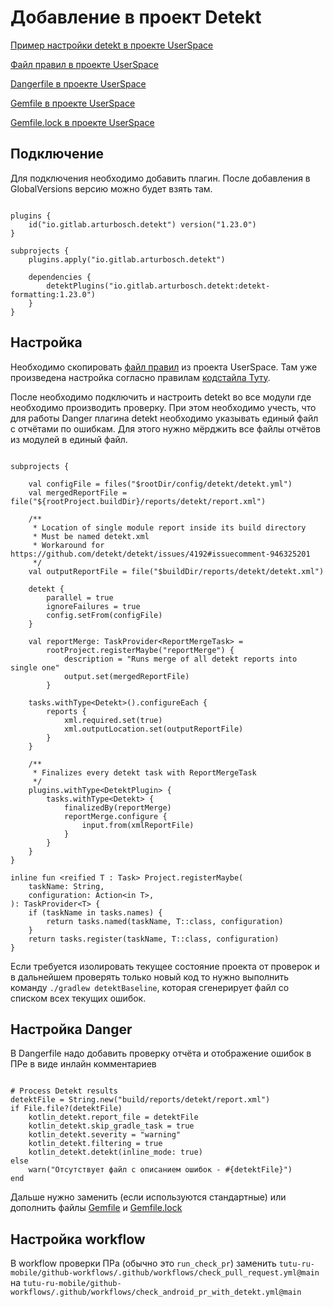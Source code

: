 # Добавление в проект Detekt

[Пример настройки detekt в проекте UserSpace](https://github.com/tutu-ru-mobile/android-user-space/blob/master/build.gradle.kts)

[Файл правил в проекте UserSpace](https://github.com/tutu-ru-mobile/android-user-space/blob/master/config/detekt/detekt.yml)

[Dangerfile в проекте UserSpace](https://github.com/tutu-ru-mobile/android-user-space/blob/master/Dangerfile)

[Gemfile в проекте UserSpace](https://github.com/tutu-ru-mobile/android-user-space/blob/master/Gemfile)

[Gemfile.lock в проекте UserSpace](https://github.com/tutu-ru-mobile/android-user-space/blob/master/Gemfile.lock)

## Подключение

Для подключения необходимо добавить плагин. После добавления в GlobalVersions версию можно будет взять там.

```

plugins {
    id("io.gitlab.arturbosch.detekt") version("1.23.0")
}

subprojects {
    plugins.apply("io.gitlab.arturbosch.detekt")

    dependencies {
        detektPlugins("io.gitlab.arturbosch.detekt:detekt-formatting:1.23.0")
    }
}

```

## Настройка

Необходимо скопировать [файл правил](https://github.com/tutu-ru-mobile/android-user-space/blob/master/config/detekt/detekt.yml) из проекта UserSpace.
Там уже произведена настройка согласно правилам [кодстайла Туту](https://dom.tutu.ru/display/MOBILEDEV/Code+style+standard).

После необходимо подключить и настроить detekt во все модули где необходимо производить проверку.
При этом необходимо учесть, что для работы Danger плагина detekt необходимо указывать единый файл с отчётами по ошибкам.
Для этого нужно мёрджить все файлы отчётов из модулей в единый файл.

```

subprojects {

    val configFile = files("$rootDir/config/detekt/detekt.yml")
    val mergedReportFile = file("${rootProject.buildDir}/reports/detekt/report.xml")

    /**
     * Location of single module report inside its build directory
     * Must be named detekt.xml
     * Workaround for https://github.com/detekt/detekt/issues/4192#issuecomment-946325201
     */
    val outputReportFile = file("$buildDir/reports/detekt/detekt.xml")

    detekt {
        parallel = true
        ignoreFailures = true
        config.setFrom(configFile)
    }

    val reportMerge: TaskProvider<ReportMergeTask> =
        rootProject.registerMaybe("reportMerge") {
            description = "Runs merge of all detekt reports into single one"
            output.set(mergedReportFile)
        }

    tasks.withType<Detekt>().configureEach {
        reports {
            xml.required.set(true)
            xml.outputLocation.set(outputReportFile)
        }
    }

    /**
     * Finalizes every detekt task with ReportMergeTask
     */
    plugins.withType<DetektPlugin> {
        tasks.withType<Detekt> {
            finalizedBy(reportMerge)
            reportMerge.configure {
                input.from(xmlReportFile)
            }
        }
    }
}

inline fun <reified T : Task> Project.registerMaybe(
    taskName: String,
    configuration: Action<in T>,
): TaskProvider<T> {
    if (taskName in tasks.names) {
        return tasks.named(taskName, T::class, configuration)
    }
    return tasks.register(taskName, T::class, configuration)
}

```

Если требуется изолировать текущее состояние проекта от проверок и в дальнейшем проверять только новый код
то нужно выполнить команду `./gradlew detektBaseline`, которая сгенерирует файл со списком всех текущих ошибок.

## Настройка Danger

В Dangerfile надо добавить проверку отчёта и отображение ошибок в ПРе в виде инлайн комментариев

```

# Process Detekt results
detektFile = String.new("build/reports/detekt/report.xml")
if File.file?(detektFile)
    kotlin_detekt.report_file = detektFile
    kotlin_detekt.skip_gradle_task = true
    kotlin_detekt.severity = "warning"
    kotlin_detekt.filtering = true
    kotlin_detekt.detekt(inline_mode: true)
else
    warn("Отсутствует файл с описанием ошибок - #{detektFile}")
end

```

Дальше нужно заменить (если используются стандартные) или дополнить файлы [Gemfile](https://github.com/tutu-ru-mobile/android-user-space/blob/master/Gemfile) и [Gemfile.lock](https://github.com/tutu-ru-mobile/android-user-space/blob/master/Gemfile.lock)

## Настройка workflow

В workflow проверки ПРа (обычно это `run_check_pr`) заменить `tutu-ru-mobile/github-workflows/.github/workflows/check_pull_request.yml@main`
на `tutu-ru-mobile/github-workflows/.github/workflows/check_android_pr_with_detekt.yml@main`